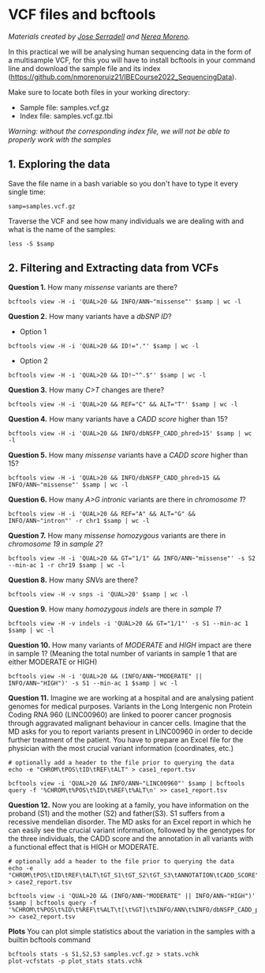 # VCF files and bcftools
*Materials created by [Jose Serradell](https://github.com/maralest) and [Nerea Moreno](https://github.com/nmorenoruiz21).*

In this practical we will be analysing human sequencing data in the form of a multisample VCF, for this you will have to install bcftools in your command line and download the sample file and its index (https://github.com/nmorenoruiz21/IBECourse2022_SequencingData). 

Make sure to locate both files in your working directory:

- Sample file: samples.vcf.gz
- Index file: samples.vcf.gz.tbi

*Warning: without the corresponding index file, we will not be able to properly work with the samples*


## 1. Exploring the data

Save the file name in a bash variable so you don't have to type it every single time:
```
samp=samples.vcf.gz
```

Traverse the VCF and see how many individuals we are dealing with and what is the name of the samples:
```
less -S $samp
```

## 2. Filtering and Extracting data from VCFs

**Question 1.** How many *missense* variants are there?

```
bcftools view -H -i 'QUAL>20 && INFO/ANN~"missense"' $samp | wc -l
```

**Question 2.** How many variants have a *dbSNP ID*?

* Option 1
```
bcftools view -H -i 'QUAL>20 && ID!="."' $samp | wc -l
```

* Option 2
```
bcftools view -H -i 'QUAL>20 && ID!~"^.$"' $samp | wc -l
```


**Question 3.** How many *C>T* changes are there?

```
bcftools view -H -i 'QUAL>20 && REF="C" && ALT="T"' $samp | wc -l
```

**Question 4.** How many variants have a *CADD score* higher than 15?

```
bcftools view -H -i 'QUAL>20 && INFO/dbNSFP_CADD_phred>15' $samp | wc -l

```

**Question 5.** How many *missense* variants have a *CADD score* higher than 15?

```
bcftools view -H -i 'QUAL>20 && INFO/dbNSFP_CADD_phred>15 && INFO/ANN~"missense"' $samp | wc -l
```

**Question 6.** How many *A>G intronic* variants are there in *chromosome 1*?

```
bcftools view -H -i 'QUAL>20 && REF="A" && ALT="G" && INFO/ANN~"intron"' -r chr1 $samp | wc -l
```

**Question 7.** How many *missense homozygous* variants are there in *chromosome 19* in *sample 2*?

```
bcftools view -H -i 'QUAL>20 && GT="1/1" && INFO/ANN~"missense"' -s S2 --min-ac 1 -r chr19 $samp | wc -l
```

**Question 8.** How many *SNVs* are there?

```
bcftools view -H -v snps -i 'QUAL>20' $samp | wc -l
```

**Question 9.** How many *homozygous indels* are there in *sample 1*?

```
bcftools view -H -v indels -i 'QUAL>20 && GT="1/1"' -s S1 --min-ac 1 $samp | wc -l
```

**Question 10.** How many variants of *MODERATE* and *HIGH* impact are there in sample 1? (Meaning the total number of variants in sample 1 that are either MODERATE or HIGH)

```
bcftools view -H -i 'QUAL>20 && (INFO/ANN~"MODERATE" || INFO/ANN~"HIGH")' -s S1 --min-ac 1 $samp | wc -l
```

**Question 11.** Imagine we are working at a hospital and are analysing patient genomes for medical purposes. Variants in the Long Intergenic non Protein Coding RNA 960 (LINC00960) are linked to poorer cancer prognosis through aggravated malignant behaviour in cancer cells. Imagine that the MD asks for you to report variants present in LINC00960 in order to decide further treatment of the patient. You have to prepare an Excel file for the physician with the most crucial variant information (coordinates, etc.)
```
# optionally add a header to the file prior to querying the data
echo -e "CHROM\tPOS\tID\tREF\tALT" > case1_report.tsv

bcftools view -i 'QUAL>20 && INFO/ANN~"LINC00960"' $samp | bcftools query -f '%CHROM\t%POS\t%ID\t%REF\t%ALT\n' >> case1_report.tsv
```


**Question 12.** Now you are looking at a family, you have information on the proband (S1) and the mother (S2) and father(S3). S1 suffers from a recessive mendelian disorder. The MD asks for an Excel report in which he can easily see the crucial variant information, followed by the genotypes for the three individuals, the CADD score and the annotation in all variants with a functional effect that is HIGH or MODERATE. 
```
# optionally add a header to the file prior to querying the data
echo -e "CHROM\tPOS\tID\tREF\tALT\tGT_S1\tGT_S2\tGT_S3\tANNOTATION\tCADD_SCORE" > case2_report.tsv

bcftools view -i 'QUAL>20 && (INFO/ANN~"MODERATE" || INFO/ANN~"HIGH")' $samp | bcftools query -f '%CHROM\t%POS\t%ID\t%REF\t%ALT\t[\t%GT]\t%INFO/ANN\t%INFO/dbNSFP_CADD_phred\n' >> case2_report.tsv
```

**Plots** You can plot simple statistics about the variation in the samples with a builtin bcftools command
```
bcftools stats -s S1,S2,S3 samples.vcf.gz > stats.vchk
plot-vcfstats -p plot_stats stats.vchk
```

